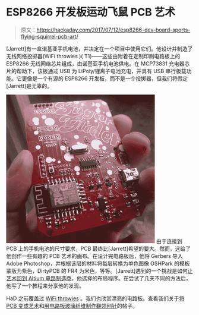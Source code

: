 # ESP8266 开发板运动飞鼠 PCB 艺术

> 原文：<https://hackaday.com/2017/07/12/esp8266-dev-board-sports-flying-squirrel-pcb-art/>

[Jarrett]有一盒诺基亚手机电池，并决定在一个项目中使用它们。他设计并制造了无线网络投掷器(WiFi throwies )( T1)——这些由附着在定制印刷电路板上的 ESP8266 无线网络芯片组成，由诺基亚手机电池供电。在 MCP73831 充电器芯片的帮助下，该板通过 USB 为 LiPoly/锂离子电池充电，并具有 USB 串行板载功能。它更像是一个有源的 ESP8266 开发板，而不是一个投掷器，但我们将假定[Jarrett]是无辜的。

[![](img/78bac9468ee0f0a31385f9b7eee3c6db.png)](https://hackaday.com/wp-content/uploads/2017/07/sugar-glider-money11.jpg) 由于连接到 PCB 上的手机电池的尺寸要求，PCB 最终比[Jarrett]希望的要大。然而，这给了他创作一些有趣的 PCB 艺术的画布。在设计完电路板后，他将 Gerbers 导入 Adobe Photoshop，并根据该层的材料将每层转换为单色图像 OSHPark 的模板蒙版为紫色，DirtyPCB 的 FR4 为米色，等等。[Jarrett]遇到的一个挑战是如何[让艺术回到 Altium 电路制造商](https://jrainimo.com/build/?p=1214)，他选择的布局程序。在尝试了几天不同的方法后，他写了一个教程来分享他的发现。

HaD 之前覆盖过 [WiFi throwies](http://hackaday.com/2015/05/03/esp8266-wifi-throwies/) 。我们也欣赏漂亮的电路板。查看我们关于[将 PCB 变成艺术](http://hackaday.com/2013/03/27/turning-pcbs-into-art/)和[用电路板玻璃纤维制作翻领别针](http://hackaday.com/2017/07/07/pcb-art-becomes-lapel-pins/)的帖子。